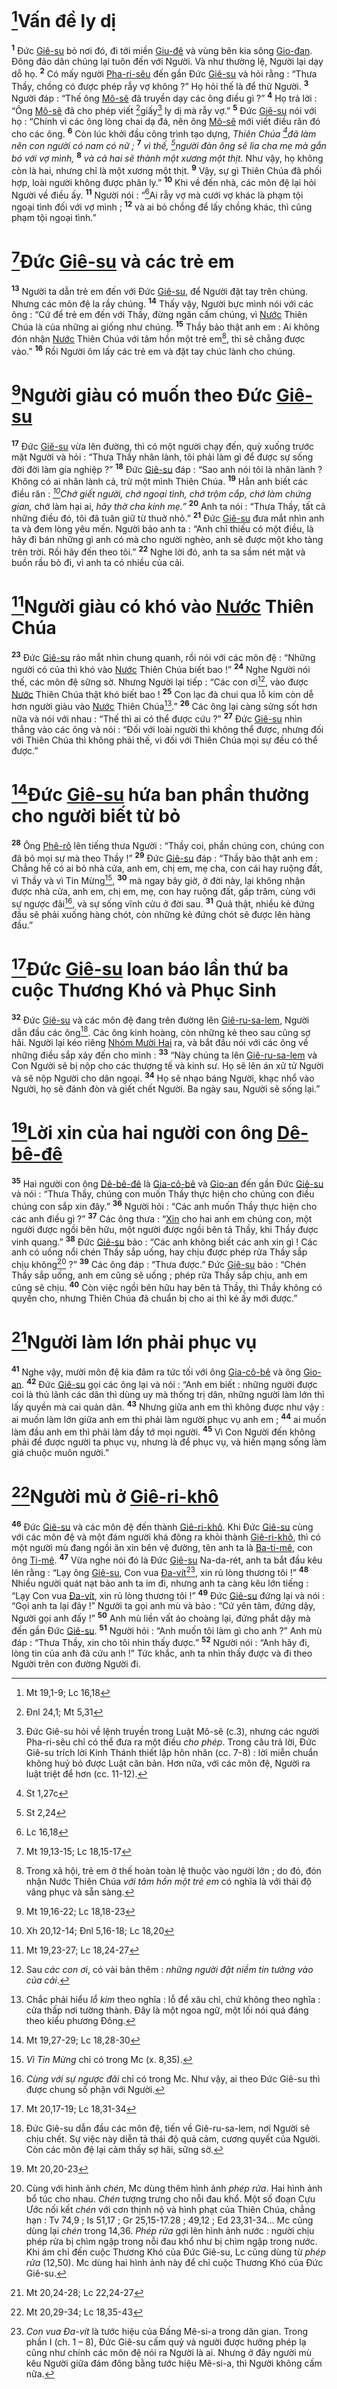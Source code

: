 # [^1@-ff00e350-9ff2-4cdb-96f2-9f52af35ccc2]Vấn đề ly dị
<sup><b>1</b></sup> Đức [Giê-su]() bỏ nơi đó, đi tới miền [Giu-đê]() và vùng bên kia sông [Gio-đan](). Đông đảo dân chúng lại tuôn đến với Người. Và như thường lệ, Người lại dạy dỗ họ. <sup><b>2</b></sup> Có mấy người [Pha-ri-sêu]() đến gần Đức [Giê-su]() và hỏi rằng : “Thưa Thầy, chồng có được phép rẫy vợ không ?” Họ hỏi thế là để thử Người. <sup><b>3</b></sup> Người đáp : “Thế ông [Mô-sê]() đã truyền dạy các ông điều gì ?” <sup><b>4</b></sup> Họ trả lời : “Ông [Mô-sê]() đã cho phép viết [^2@-ff00e350-9ff2-4cdb-96f2-9f52af35ccc2]giấy[^1-ff00e350-9ff2-4cdb-96f2-9f52af35ccc2] ly dị mà rẫy vợ.” <sup><b>5</b></sup> Đức [Giê-su]() nói với họ : “Chính vì các ông lòng chai dạ đá, nên ông [Mô-sê]() mới viết điều răn đó cho các ông. <sup><b>6</b></sup> Còn lúc khởi đầu công trình tạo dựng, *Thiên Chúa [^3@-ff00e350-9ff2-4cdb-96f2-9f52af35ccc2]đã làm nên con người có nam có nữ ;* <sup><b>7</b></sup> *vì thế, [^4@-ff00e350-9ff2-4cdb-96f2-9f52af35ccc2]người đàn ông sẽ lìa cha mẹ mà gắn bó với vợ mình,* <sup><b>8</b></sup> *và cả hai sẽ thành một xương một thịt.* Như vậy, họ không còn là hai, nhưng chỉ là một xương một thịt. <sup><b>9</b></sup> Vậy, sự gì Thiên Chúa đã phối hợp, loài người không được phân ly.” <sup><b>10</b></sup> Khi về đến nhà, các môn đệ lại hỏi Người về điều ấy. <sup><b>11</b></sup> Người nói : “[^5@-ff00e350-9ff2-4cdb-96f2-9f52af35ccc2]Ai rẫy vợ mà cưới vợ khác là phạm tội ngoại tình đối với vợ mình ; <sup><b>12</b></sup> và ai bỏ chồng để lấy chồng khác, thì cũng phạm tội ngoại tình.”


# [^6@-ff00e350-9ff2-4cdb-96f2-9f52af35ccc2]Đức [Giê-su]() và các trẻ em
<sup><b>13</b></sup> Người ta dẫn trẻ em đến với Đức [Giê-su](), để Người đặt tay trên chúng. Nhưng các môn đệ la rầy chúng. <sup><b>14</b></sup> Thấy vậy, Người bực mình nói với các ông : “Cứ để trẻ em đến với Thầy, đừng ngăn cấm chúng, vì [Nước]() Thiên Chúa là của những ai giống như chúng. <sup><b>15</b></sup> Thầy bảo thật anh em : Ai không đón nhận [Nước]() Thiên Chúa với tâm hồn một trẻ em[^2-ff00e350-9ff2-4cdb-96f2-9f52af35ccc2], thì sẽ chẳng được vào.” <sup><b>16</b></sup> Rồi Người ôm lấy các trẻ em và đặt tay chúc lành cho chúng.


# [^7@-ff00e350-9ff2-4cdb-96f2-9f52af35ccc2]Người giàu có muốn theo Đức [Giê-su]()
<sup><b>17</b></sup> Đức [Giê-su]() vừa lên đường, thì có một người chạy đến, quỳ xuống trước mặt Người và hỏi : “Thưa Thầy nhân lành, tôi phải làm gì để được sự sống đời đời làm gia nghiệp ?” <sup><b>18</b></sup> Đức [Giê-su]() đáp : “Sao anh nói tôi là nhân lành ? Không có ai nhân lành cả, trừ một mình Thiên Chúa. <sup><b>19</b></sup> Hẳn anh biết các điều răn : *[^8@-ff00e350-9ff2-4cdb-96f2-9f52af35ccc2]Chớ giết người, chớ ngoại tình, chớ trộm cắp, chớ làm chứng gian,* chớ làm hại ai, *hãy thờ cha kính mẹ.”* <sup><b>20</b></sup> Anh ta nói : “Thưa Thầy, tất cả những điều đó, tôi đã tuân giữ từ thuở nhỏ.” <sup><b>21</b></sup> Đức [Giê-su]() đưa mắt nhìn anh ta và đem lòng yêu mến. Người bảo anh ta : “Anh chỉ thiếu có một điều, là hãy đi bán những gì anh có mà cho người nghèo, anh sẽ được một kho tàng trên trời. Rồi hãy đến theo tôi.” <sup><b>22</b></sup> Nghe lời đó, anh ta sa sầm nét mặt và buồn rầu bỏ đi, vì anh ta có nhiều của cải.


# [^9@-ff00e350-9ff2-4cdb-96f2-9f52af35ccc2]Người giàu có khó vào [Nước]() Thiên Chúa
<sup><b>23</b></sup> Đức [Giê-su]() rảo mắt nhìn chung quanh, rồi nói với các môn đệ : “Những người có của thì khó vào [Nước]() Thiên Chúa biết bao !” <sup><b>24</b></sup> Nghe Người nói thế, các môn đệ sững sờ. Nhưng Người lại tiếp : “Các con ơi[^3-ff00e350-9ff2-4cdb-96f2-9f52af35ccc2], vào được [Nước]() Thiên Chúa thật khó biết bao ! <sup><b>25</b></sup> Con lạc đà chui qua lỗ kim còn dễ hơn người giàu vào [Nước]() Thiên Chúa[^4-ff00e350-9ff2-4cdb-96f2-9f52af35ccc2].” <sup><b>26</b></sup> Các ông lại càng sửng sốt hơn nữa và nói với nhau : “Thế thì ai có thể được cứu ?” <sup><b>27</b></sup> Đức [Giê-su]() nhìn thẳng vào các ông và nói : “Đối với loài người thì không thể được, nhưng đối với Thiên Chúa thì không phải thế, vì đối với Thiên Chúa mọi sự đều có thể được.”


# [^10@-ff00e350-9ff2-4cdb-96f2-9f52af35ccc2]Đức [Giê-su]() hứa ban phần thưởng cho người biết từ bỏ
<sup><b>28</b></sup> Ông [Phê-rô]() lên tiếng thưa Người : “Thầy coi, phần chúng con, chúng con đã bỏ mọi sự mà theo Thầy !” <sup><b>29</b></sup> Đức [Giê-su]() đáp : “Thầy bảo thật anh em : Chẳng hề có ai bỏ nhà cửa, anh em, chị em, mẹ cha, con cái hay ruộng đất, vì Thầy và vì Tin Mừng[^5-ff00e350-9ff2-4cdb-96f2-9f52af35ccc2], <sup><b>30</b></sup> mà ngay bây giờ, ở đời này, lại không nhận được nhà cửa, anh em, chị em, mẹ, con hay ruộng đất, gấp trăm, cùng với sự ngược đãi[^6-ff00e350-9ff2-4cdb-96f2-9f52af35ccc2], và sự sống vĩnh cửu ở đời sau. <sup><b>31</b></sup> Quả thật, nhiều kẻ đứng đầu sẽ phải xuống hàng chót, còn những kẻ đứng chót sẽ được lên hàng đầu.”


# [^11@-ff00e350-9ff2-4cdb-96f2-9f52af35ccc2]Đức [Giê-su]() loan báo lần thứ ba cuộc Thương Khó và Phục Sinh
<sup><b>32</b></sup> Đức [Giê-su]() và các môn đệ đang trên đường lên [Giê-ru-sa-lem](), Người dẫn đầu các ông[^7-ff00e350-9ff2-4cdb-96f2-9f52af35ccc2]. Các ông kinh hoàng, còn những kẻ theo sau cũng sợ hãi. Người lại kéo riêng [Nhóm Mười Hai]() ra, và bắt đầu nói với các ông về những điều sắp xảy đến cho mình : <sup><b>33</b></sup> “Này chúng ta lên [Giê-ru-sa-lem]() và Con Người sẽ bị nộp cho các thượng tế và kinh sư. Họ sẽ lên án xử tử Người và sẽ nộp Người cho dân ngoại. <sup><b>34</b></sup> Họ sẽ nhạo báng Người, khạc nhổ vào Người, họ sẽ đánh đòn và giết chết Người. Ba ngày sau, Người sẽ sống lại.”


# [^12@-ff00e350-9ff2-4cdb-96f2-9f52af35ccc2]Lời xin của hai người con ông [Dê-bê-đê]()
<sup><b>35</b></sup> Hai người con ông [Dê-bê-đê]() là [Gia-cô-bê]() và [Gio-an]() đến gần Đức [Giê-su]() và nói : “Thưa Thầy, chúng con muốn Thầy thực hiện cho chúng con điều chúng con sắp xin đây.” <sup><b>36</b></sup> Người hỏi : “Các anh muốn Thầy thực hiện cho các anh điều gì ?” <sup><b>37</b></sup> Các ông thưa : “[Xin]() cho hai anh em chúng con, một người được ngồi bên hữu, một người được ngồi bên tả Thầy, khi Thầy được vinh quang.” <sup><b>38</b></sup> Đức [Giê-su]() bảo : “Các anh không biết các anh xin gì ! Các anh có uống nổi chén Thầy sắp uống, hay chịu được phép rửa Thầy sắp chịu không[^8-ff00e350-9ff2-4cdb-96f2-9f52af35ccc2] ?” <sup><b>39</b></sup> Các ông đáp : “Thưa được.” Đức [Giê-su]() bảo : “Chén Thầy sắp uống, anh em cũng sẽ uống ; phép rửa Thầy sắp chịu, anh em cũng sẽ chịu. <sup><b>40</b></sup> Còn việc ngồi bên hữu hay bên tả Thầy, thì Thầy không có quyền cho, nhưng Thiên Chúa đã chuẩn bị cho ai thì kẻ ấy mới được.”


# [^13@-ff00e350-9ff2-4cdb-96f2-9f52af35ccc2]Người làm lớn phải phục vụ
<sup><b>41</b></sup> Nghe vậy, mười môn đệ kia đâm ra tức tối với ông [Gia-cô-bê]() và ông [Gio-an](). <sup><b>42</b></sup> Đức [Giê-su]() gọi các ông lại và nói : “Anh em biết : những người được coi là thủ lãnh các dân thì dùng uy mà thống trị dân, những người làm lớn thì lấy quyền mà cai quản dân. <sup><b>43</b></sup> Nhưng giữa anh em thì không được như vậy : ai muốn làm lớn giữa anh em thì phải làm người phục vụ anh em ; <sup><b>44</b></sup> ai muốn làm đầu anh em thì phải làm đầy tớ mọi người. <sup><b>45</b></sup> Vì Con Người đến không phải để được người ta phục vụ, nhưng là để phục vụ, và hiến mạng sống làm giá chuộc muôn người.”


# [^14@-ff00e350-9ff2-4cdb-96f2-9f52af35ccc2]Người mù ở [Giê-ri-khô]()
<sup><b>46</b></sup> Đức [Giê-su]() và các môn đệ đến thành [Giê-ri-khô](). Khi Đức [Giê-su]() cùng với các môn đệ và một đám người khá đông ra khỏi thành [Giê-ri-khô](), thì có một người mù đang ngồi ăn xin bên vệ đường, tên anh ta là [Ba-ti-mê](), con ông [Ti-mê](). <sup><b>47</b></sup> Vừa nghe nói đó là Đức [Giê-su]() Na-da-rét, anh ta bắt đầu kêu lên rằng : “Lạy ông [Giê-su](), Con vua [Đa-vít]()[^9-ff00e350-9ff2-4cdb-96f2-9f52af35ccc2], xin rủ lòng thương tôi !” <sup><b>48</b></sup> Nhiều người quát nạt bảo anh ta im đi, nhưng anh ta càng kêu lớn tiếng : “Lạy Con vua [Đa-vít](), xin rủ lòng thương tôi !” <sup><b>49</b></sup> Đức [Giê-su]() đứng lại và nói : “Gọi anh ta lại đây !” Người ta gọi anh mù và bảo : “Cứ yên tâm, đứng dậy, Người gọi anh đấy !” <sup><b>50</b></sup> Anh mù liền vất áo choàng lại, đứng phắt dậy mà đến gần Đức [Giê-su](). <sup><b>51</b></sup> Người hỏi : “Anh muốn tôi làm gì cho anh ?” Anh mù đáp : “Thưa Thầy, xin cho tôi nhìn thấy được.” <sup><b>52</b></sup> Người nói : “Anh hãy đi, lòng tin của anh đã cứu anh !” Tức khắc, anh ta nhìn thấy được và đi theo Người trên con đường Người đi.

[^1-ff00e350-9ff2-4cdb-96f2-9f52af35ccc2]: Đức Giê-su hỏi về lệnh truyền trong Luật Mô-sê (c.3), nhưng các người Pha-ri-sêu chỉ có thể đưa ra một điều *cho phép*. Trong câu trả lời, Đức Giê-su trích lời Kinh Thánh thiết lập hôn nhân (cc. 7-8) : lời miễn chuẩn không huỷ bỏ được Luật căn bản. Hơn nữa, với các môn đệ, Người ra luật triệt để hơn (cc. 11-12).
[^2-ff00e350-9ff2-4cdb-96f2-9f52af35ccc2]: Trong xã hội, trẻ em ở thế hoàn toàn lệ thuộc vào người lớn ; do đó, đón nhận Nước Thiên Chúa *với tâm hồn một trẻ em* có nghĩa là với thái độ vâng phục và sẵn sàng.
[^3-ff00e350-9ff2-4cdb-96f2-9f52af35ccc2]: Sau *các con ơi*, có vài bản thêm : *những người đặt niềm tin tưởng vào của cải*.
[^4-ff00e350-9ff2-4cdb-96f2-9f52af35ccc2]: Chắc phải hiểu *lỗ kim* theo nghĩa : lỗ để xâu chỉ, chứ không theo nghĩa : cửa thấp nơi tường thành. Đây là một ngoa ngữ, một lối nói quá đáng theo kiểu phương Đông.
[^5-ff00e350-9ff2-4cdb-96f2-9f52af35ccc2]: *Vì Tin Mừng* chỉ có trong Mc (x. 8,35).
[^6-ff00e350-9ff2-4cdb-96f2-9f52af35ccc2]: *Cùng với sự ngược đãi* chỉ có trong Mc. Như vậy, ai theo Đức Giê-su thì được chung số phận với Người.
[^7-ff00e350-9ff2-4cdb-96f2-9f52af35ccc2]: Đức Giê-su dẫn đầu các môn đệ, tiến về Giê-ru-sa-lem, nơi Người sẽ chịu chết. Sự việc này diễn tả thái độ quả cảm, cương quyết của Người. Còn các môn đệ lại cảm thấy sợ hãi, sững sờ.
[^8-ff00e350-9ff2-4cdb-96f2-9f52af35ccc2]: Cùng với hình ảnh *chén*, Mc dùng thêm hình ảnh *phép rửa*. Hai hình ảnh bổ túc cho nhau. *Chén* tượng trưng cho nỗi đau khổ. Một số đoạn Cựu Ước nối kết *chén* với cơn thịnh nộ và hình phạt của Thiên Chúa, chẳng hạn : Tv 74,9 ; Is 51,17 ; Gr 25,15-17.28 ; 49,12 ; Ed 23,31-34... Mc cũng dùng lại *chén* trong 14,36. *Phép rửa* gợi lên hình ảnh nước : người chịu phép rửa bị chìm ngập trong nỗi đau khổ như bị chìm ngập trong nước. Khi ám chỉ đến cuộc Thương Khó của Đức Giê-su, Lc cũng dùng từ *phép rửa* (12,50). Mc dùng hai hình ảnh này để chỉ cuộc Thương Khó của Đức Giê-su.
[^9-ff00e350-9ff2-4cdb-96f2-9f52af35ccc2]: *Con vua Đa-vít* là tước hiệu của Đấng Mê-si-a trong dân gian. Trong phần I (ch. 1 – 8), Đức Giê-su cấm quỷ và người được hưởng phép lạ cũng như chính các môn đệ nói ra Người là ai. Nhưng ở đây người mù kêu Người giữa đám đông bằng tước hiệu Mê-si-a, thì Người không cấm nữa.
[^1@-ff00e350-9ff2-4cdb-96f2-9f52af35ccc2]: Mt 19,1-9; Lc 16,18
[^2@-ff00e350-9ff2-4cdb-96f2-9f52af35ccc2]: Đnl 24,1; Mt 5,31
[^3@-ff00e350-9ff2-4cdb-96f2-9f52af35ccc2]: St 1,27c
[^4@-ff00e350-9ff2-4cdb-96f2-9f52af35ccc2]: St 2,24
[^5@-ff00e350-9ff2-4cdb-96f2-9f52af35ccc2]: Lc 16,18
[^6@-ff00e350-9ff2-4cdb-96f2-9f52af35ccc2]: Mt 19,13-15; Lc 18,15-17
[^7@-ff00e350-9ff2-4cdb-96f2-9f52af35ccc2]: Mt 19,16-22; Lc 18,18-23
[^8@-ff00e350-9ff2-4cdb-96f2-9f52af35ccc2]: Xh 20,12-14; Đnl 5,16-18; Lc 18,20
[^9@-ff00e350-9ff2-4cdb-96f2-9f52af35ccc2]: Mt 19,23-27; Lc 18,24-27
[^10@-ff00e350-9ff2-4cdb-96f2-9f52af35ccc2]: Mt 19,27-29; Lc 18,28-30
[^11@-ff00e350-9ff2-4cdb-96f2-9f52af35ccc2]: Mt 20,17-19; Lc 18,31-34
[^12@-ff00e350-9ff2-4cdb-96f2-9f52af35ccc2]: Mt 20,20-23
[^13@-ff00e350-9ff2-4cdb-96f2-9f52af35ccc2]: Mt 20,24-28; Lc 22,24-27
[^14@-ff00e350-9ff2-4cdb-96f2-9f52af35ccc2]: Mt 20,29-34; Lc 18,35-43